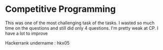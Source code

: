 # Competitive Programming

This was one of the most challenging task of the tasks. I wasted so much time on the questions and still did only 4 questions. I'm pretty weak at CP. I have a lot to improve 

Hackerrank undername : hkx05
